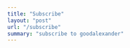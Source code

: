 ```yaml
---
title: "Subscribe"
layout: "post"
url: "/subscribe"
summary: "subscribe to goodalexander"
---
```


<div style="height: 100vh">
    <script 
        src="https://cdn.jsdelivr.net/ghost/signup-form@~0.2/umd/signup-form.min.js" 
        data-background-color="#1a1a1a"
        data-text-color="#ffffff" 
        data-button-color="#404040"      
        data-button-text-color="#ffffff" 
        data-title="goodalexander" 
        data-description="crypto trading" 
        data-site="https://goodalexander.ghost.io/" 
        data-locale="en" 
        async>
    </script>
</div>

